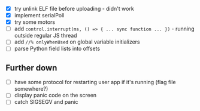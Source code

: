 * [x] try unlink ELF file before uploading - didn't work
* [x] implement serialPoll
* [x] try some motors
* [ ] add `control.interrupt(ms, () => { ... sync function ... })` - running outside regular JS thread
* [ ] add `//% onlyWhenUsed` on global variable initializers
* [ ] parse Python field lists into offsets

## Further down
* [ ] have some protocol for restarting user app if it's running (flag file somewhere?)
* [ ] display panic code on the screen
* [ ] catch SIGSEGV and panic